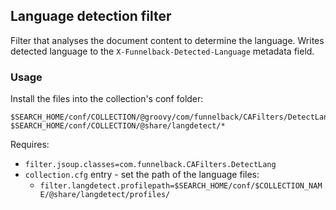 ## Language detection filter

Filter that analyses the document content to determine the language. Writes detected language to the `X-Funnelback-Detected-Language` metadata field.

### Usage

Install the files into the collection's conf folder:

```
$SEARCH_HOME/conf/COLLECTION/@groovy/com/funnelback/CAFilters/DetectLang.groovy
$SEARCH_HOME/conf/COLLECTION/@share/langdetect/*
```

Requires:

* `filter.jsoup.classes=com.funnelback.CAFilters.DetectLang`
* `collection.cfg` entry - set the path of the language files:
    * `filter.langdetect.profilepath=$SEARCH_HOME/conf/$COLLECTION_NAME/@share/langdetect/profiles/`
